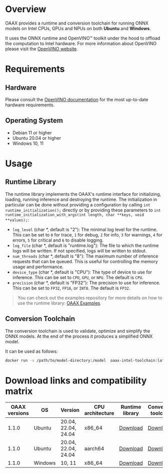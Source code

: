 # Overview

OAAX provides a runtime and conversion toolchain for running ONNX models on Intel CPUs, GPUs and NPUs on both **Ubuntu** and **Windows**.

It uses the ONNX runtime and OpenVINO™ toolkit under the hood to offload the computation to Intel hardware. For more information about OpenVINO please visit the [OpenVINO website](https://docs.openvino.ai/2025/index.html).

# Requirements

## Hardware

Please consult the [OpenVINO documentation](https://docs.openvino.ai/2025/about-openvino/release-notes-openvino/system-requirements.html) for the most up-to-date hardware requirements.

## Operating System

- Debian 11 or higher
- Ubuntu 20.04 or higher
- Windows 10, 11



# Usage

## Runtime Library

The runtime library implements the OAAX's runtime interface for initializing, loading, running inference and destroying the runtime.
The initialization in particular can be done without providing a configuration by calling `int runtime_initialization();` directly or by providing these parameters to `int runtime_initialization_with_args(int length, char **keys, void **values);`:

- `log_level` (char *, default is "2"): The minimal log level for the runtime. This can be set to `0` for trace, `1` for debug, `2` for info, `3` for warnings, `4` for errors, `5` for critical and `6` to disable logging.
- `log_file` (char *, default is "runtime.log"): The file to which the runtime logs will be written. If not specified, logs will be written to stdout.
- `num_threads` (char *, default is "8"): The maximum number of inference requests that can be queued. This is useful for controlling the memory usage and performance.
- `device_type` (char *, default is "CPU"): The type of device to use for inference. This can be set to `CPU`, `GPU`, or `NPU`. The default is `CPU`.
- `precision` (char *, default is "FP32"): The precision to use for inference. This can be set to `FP32`, `FP16`, or `INT8`. The default is `FP32`.
> You can check out the examples repository for more details on how to use the runtime library: [OAAX Examples](https://github.com/OAAX-standard/examples).

## Conversion Toolchain

The conversion toolchain is used to validate, optimize and simplify the ONNX models. At the end of the process it produces a simplified ONNX model.

It can be used as follows:
```bash
docker run -v /path/to/model-directory:/model  oaax-intel-toolchain:latest /model/model.onnx /model/output
```

# Download links and compatibility matrix

| OAAX versions | OS      | Version             | CPU architecture | Runtime library                                                                                       | Conversion toolchain                                                                                               |
| ------------- | ------- | ------------------- | ---------------- | ----------------------------------------------------------------------------------------------------- | ------------------------------------------------------------------------------------------------------------------ |
| 1.1.0         | Ubuntu  | 20.04, 22.04, 24.04 | x86_64           | [Download](https://nbg1.your-objectstorage.com/oaax/runtimes/1.1.0/CPU/Ubuntu/x86_64/library.tar.gz)  | [Download](https://nbg1.your-objectstorage.com/oaax/conversion-toolchain/1.1.0/CPU/oaax-cpu-toolchain.tar)         |
| 1.1.0         | Ubuntu  | 20.04, 22.04, 24.04 | aarch64          | [Download](https://nbg1.your-objectstorage.com/oaax/runtimes/1.1.0/CPU/Ubuntu/aarch64/library.tar.gz) | [Download](https://nbg1.your-objectstorage.com/oaax/conversion-toolchain/1.1.0/CPU/oaax-cpu-toolchain-aarch64.tar) |
| 1.1.0         | Windows | 10, 11              | x86_64           | [Download](https://nbg1.your-objectstorage.com/oaax/runtimes/1.1.0/CPU/Windows/x86_64/library.tar.gz) | [Download](https://nbg1.your-objectstorage.com/oaax/conversion-toolchain/1.1.0/CPU/oaax-cpu-toolchain.zip)         |
